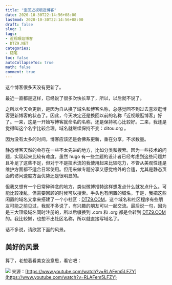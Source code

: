 ```yaml
---
title: "重回近视眼逛博客"
date: 2020-10-30T22:14:56+08:00
lastmod: 2020-10-30T22:14:56+08:00
draft: false
slug: 1
tags:
- 近视眼逛博客
- DTZ9.NET
categories:
- 随笔
toc: false
autoCollapseToc: true
math: false
comment: true
---
```

这个博客很多天没有更新了。

最近一直都是这样，已经说了很多次快长草了，所以，以后就不说了。

之所以今天会更新，是因为自从换了域名和博客名称，总感觉回不到过去喜欢逛博客更新博客的状态了。因此，今天决定还是换回以前的名称「近视眼逛博客」好了。一来，这是一开始写博客就命名的名称，还是保持初心比较好。二来，我还是觉得叫这个名字比较合理。域名就继续保持不变：ditou.org 。

因为没有太多的时间，博客应该还是会佛系更新，重在分享，不求数量。

静态博客天然的会存在一些不太先进的地方，比如分类和搜索。因为一些技术的问题，实现起来比较有难度。虽然 hugo 有一些主题的设计者已经考虑到这些问题并且补足了这些不足，但对于不是技术流的我使用起来比较吃力，不管从美观性还是维护方面都不适合日常使用。但用来做专题分享又感觉格外的合适，尤其是静态页面的访问速度方面优势还是很明显的。

但我又想有一个日常碎碎念的地方，类似微博推特这样想发点什么就发点什么。可能比较凌乱，但需要回顾的时候可以搜索。手头也有闲置的域名，于是，我把这些闲置的域名又拿来搭建了一个小社区：[DTZ9.COM](https://dtz9.com/)。这个域名和社区程序有些朋友可能之前见过，我就不多说了，有兴趣的朋友可以一起交流。最后说一句，因为是三大顶级域名同时注册的，所以后缀换到 .com 和 .org 都是会转到 [DTZ9.COM](https://dtz9.com/) 的。我比较懒，也想不出社区名称，所以就直接写域名了。

话不多说，请欣赏下面的风景。

## 美好的风景

算了，老想着看美女没意思，看它吧：

![](https://img.dtz9.com/imgs/2020/10/3891adc01f20a7fa.png)
来源：[https://www.youtube.com/watch?v=RLAFem5LFZY](https://www.youtube.com/watch?v=RLAFem5LFZY)

